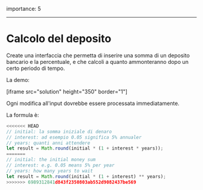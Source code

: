 importance: 5

---

# Calcolo del deposito

Create una interfaccia che permetta di inserire una somma di un deposito bancario e la percentuale, e che calcoli a quanto ammonteranno dopo un certo periodo di tempo.

La demo:

[iframe src="solution" height="350" border="1"]

Ogni modifica all'input dovrebbe essere processata immediatamente.

La formula è:
```js
<<<<<<< HEAD
// initial: la somma iniziale di denaro
// interest: ad esempio 0.05 significa 5% annualer
// years: quanti anni attendere
let result = Math.round(initial * (1 + interest * years));
=======
// initial: the initial money sum
// interest: e.g. 0.05 means 5% per year
// years: how many years to wait
let result = Math.round(initial * (1 + interest) ** years);
>>>>>>> 6989312841d843f2350803ab552d9082437be569
```
